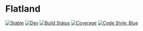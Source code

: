 # Flatland

[![Stable](https://img.shields.io/badge/docs-stable-blue.svg)](https://gdalle.github.io/Flatland.jl/stable)
[![Dev](https://img.shields.io/badge/docs-dev-blue.svg)](https://gdalle.github.io/Flatland.jl/dev)
[![Build Status](https://github.com/gdalle/Flatland.jl/actions/workflows/CI.yml/badge.svg?branch=main)](https://github.com/gdalle/Flatland.jl/actions/workflows/CI.yml?query=branch%3Amain)
[![Coverage](https://codecov.io/gh/gdalle/Flatland.jl/branch/main/graph/badge.svg)](https://codecov.io/gh/gdalle/Flatland.jl)
[![Code Style: Blue](https://img.shields.io/badge/code%20style-blue-4495d1.svg)](https://github.com/invenia/BlueStyle)
